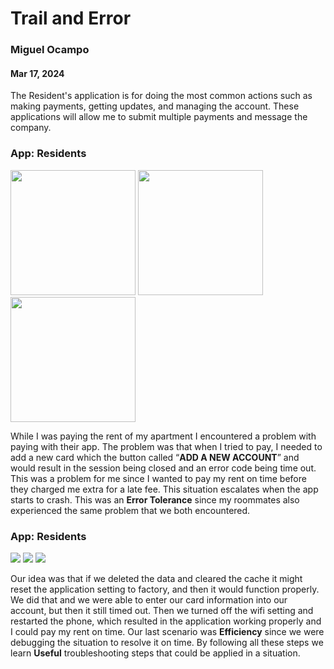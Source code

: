 # Trail and Error
### Miguel Ocampo
#### Mar 17, 2024

The Resident's application is for doing the most common actions such as making payments, getting updates, and managing the account. These applications will allow me to submit multiple payments and message the company.
### App: Residents 

<img src="https://github.com/ChicoState/ux-personal-portfolio-Miguel9088/blob/master/2.jpg" width="200"> <img src="https://github.com/ChicoState/ux-personal-portfolio-Miguel9088/blob/master/3.jpg" width="200"> <img src="https://github.com/ChicoState/ux-personal-portfolio-Miguel9088/blob/master/1.jpg" width="200">


While I was paying the rent of my apartment I encountered a problem with paying with their app. The problem was that when I tried to pay, I needed to add a new card which the button called “**ADD A NEW ACCOUNT**” and would result in the session being closed and an error code being time out. This was a problem for me since I wanted to pay my rent on time before they charged me extra for a late fee. This situation escalates when the app starts to crash. This was an **Error Tolerance** since my roommates also experienced the same problem that we both encountered. 

### App: Residents 

<img src="https://github.com/ChicoState/ux-personal-portfolio-Miguel9088/blob/master/5.jpg" >
<img src="https://github.com/ChicoState/ux-personal-portfolio-Miguel9088/blob/master/4.jpg" >
<img src="https://github.com/ChicoState/ux-personal-portfolio-Miguel9088/blob/master/1.jpg" >


Our idea was that if we deleted the data and cleared the cache it might reset the application setting to factory, and then it would function properly. We did that and we were able to enter our card information into our account, but then it still timed out. Then we turned off the wifi setting and restarted the phone, which resulted in the application working properly and I could pay my rent on time. Our last scenario was **Efficiency** since we were debugging the situation to resolve it on time. By following all these steps we learn **Useful** troubleshooting steps that could be applied in a situation.
